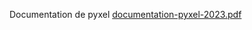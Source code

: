Documentation de pyxel 
[documentation-pyxel-2023.pdf](https://github.com/user-attachments/files/20234486/documentation-pyxel-2023.pdf)
